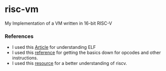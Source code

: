# risc-vm
My Implementation of a VM written in 16-bit RISC-V


### References
 * I used this [Article](https://ayedaemon.medium.com/elf-chronicles-program-headers-433a7e4e97dd) for understanding ELF
 * I used this [reference](https://www.cs.sfu.ca/~ashriram/Courses/CS295/assets/notebooks/RISCV/RISCV_CARD.pdf) for getting the basics down for opcodes and other instructions.
 * I used this [resource](https://www.cs.sfu.ca/~ashriram/Courses/CS295/assets/notebooks/RISCV/RISCV_CARD.pdf) for a better understanding of riscv.
